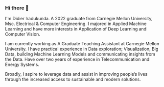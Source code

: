 ### Hi there 👋

I'm Didier Iradukunda. A 2022 graduate from Carnegie Mellon University, Msc. Electrical & Computer Engineering.
I majored in Applied Machine Learning and have more interests in Application of Deep Learning and Computer Vision.

I am currently working as A Graduate Teaching Assistant at Carnegie Mellon University. I have practical experience in Data exploration; Visualization, Big Data, building Machine Learning Models and communicating insights from the Data. Have over two years of experience in Telecommunication and Energy Systems. 

Broadly, I aspire to leverage data and assist in improving people’s lives through the increased access to sustainable and modern solutions.
